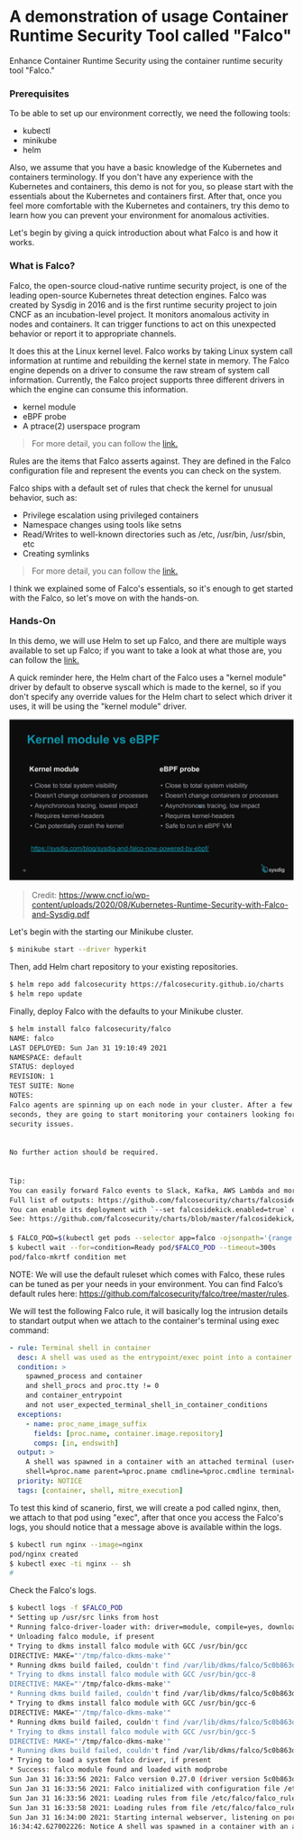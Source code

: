# A demonstration of usage Container Runtime Security Tool called "Falco"
Enhance Container Runtime Security using the container runtime security tool "Falco."

### Prerequisites
To be able to set up our environment correctly, we need the following tools:
* kubectl
* minikube
* helm

Also, we assume that you have a basic knowledge of the Kubernetes and containers terminology. If you don't have any experience with the Kubernetes and containers, this demo is not for you, so please start with the essentials about the Kubernetes and containers first. After that, once you feel more comfortable with the Kubernetes and containers, try this demo to learn how you can prevent your environment for anomalous activities.

Let's begin by giving a quick introduction about what Falco is and how it works.

### What is Falco?
Falco, the open-source cloud-native runtime security project, is one of the leading open-source Kubernetes threat detection engines. Falco was created by Sysdig in 2016 and is the first runtime security project to join CNCF as an incubation-level project. It monitors anomalous activity in nodes and containers. It can trigger functions to act on this unexpected behavior or report it to appropriate channels.

It does this at the Linux kernel level. Falco works by taking Linux system call information at runtime and rebuilding the kernel state in memory. The Falco engine depends on a driver to consume the raw stream of system call information. Currently, the Falco project supports three different drivers in which the engine can consume this information.

* kernel module
* eBPF probe
* A ptrace(2) userspace program

> For more detail, you can follow the [link.](https://falco.org/blog/choosing-a-driver/)

Rules are the items that Falco asserts against. They are defined in the Falco configuration file and represent the events you can check on the system.

Falco ships with a default set of rules that check the kernel for unusual behavior, such as:

* Privilege escalation using privileged containers
* Namespace changes using tools like setns
* Read/Writes to well-known directories such as /etc, /usr/bin, /usr/sbin, etc
* Creating symlinks

> For more detail, you can follow the [link.](https://falco.org/docs/)

I think we explained some of Falco's essentials, so it's enough to get started with the Falco, so let's move on with the hands-on.

### Hands-On
In this demo, we will use Helm to set up Falco, and there are multiple ways available to set up Falco; if you want to take a look at what those are, you can follow the [link.](https://falco.org/docs/getting-started/installation/)

A quick reminder here, the Helm chart of the Falco uses a "kernel module" driver by default to observe syscall which is made to the kernel, so if you don't specify any override values for the Helm chart to select which driver it uses, it will be using the "kernel module" driver.

![ebpfvskernelmobule](./kernel_module_vs_eBPF_probe.png)
> Credit: https://www.cncf.io/wp-content/uploads/2020/08/Kubernetes-Runtime-Security-with-Falco-and-Sysdig.pdf

Let's begin with the starting our Minikube cluster.
```bash
$ minikube start --driver hyperkit
```

Then, add Helm chart repository to your existing repositories.
```bash
$ helm repo add falcosecurity https://falcosecurity.github.io/charts
$ helm repo update
```

Finally, deploy Falco with the defaults to your Minikube cluster.
```bash
$ helm install falco falcosecurity/falco
NAME: falco
LAST DEPLOYED: Sun Jan 31 19:10:49 2021
NAMESPACE: default
STATUS: deployed
REVISION: 1
TEST SUITE: None
NOTES:
Falco agents are spinning up on each node in your cluster. After a few
seconds, they are going to start monitoring your containers looking for
security issues.


No further action should be required.


Tip:
You can easily forward Falco events to Slack, Kafka, AWS Lambda and more with falcosidekick.
Full list of outputs: https://github.com/falcosecurity/charts/falcosidekick.
You can enable its deployment with `--set falcosidekick.enabled=true` or in your values.yaml.
See: https://github.com/falcosecurity/charts/blob/master/falcosidekick/values.yaml for configuration values.

$ FALCO_POD=$(kubectl get pods --selector app=falco -ojsonpath='{range .items[*]}{.metadata.name}{"\n"}')
$ kubectl wait --for=condition=Ready pod/$FALCO_POD --timeout=300s
pod/falco-mkrtf condition met
```

NOTE: We will use the default ruleset which comes with Falco, these rules can be tuned as per your needs in your environment. You can find Falco’s default rules here: https://github.com/falcosecurity/falco/tree/master/rules.

We will test the following Falco rule, it will basically log the intrusion details to standart output when we attach to the container's terminal using exec command:

```yaml
- rule: Terminal shell in container
  desc: A shell was used as the entrypoint/exec point into a container with an attached terminal.
  condition: >
    spawned_process and container
    and shell_procs and proc.tty != 0
    and container_entrypoint
    and not user_expected_terminal_shell_in_container_conditions
  exceptions:
    - name: proc_name_image_suffix
      fields: [proc.name, container.image.repository]
      comps: [in, endswith]
  output: >
    A shell was spawned in a container with an attached terminal (user=%user.name user_loginuid=%user.loginuid %container.info
    shell=%proc.name parent=%proc.pname cmdline=%proc.cmdline terminal=%proc.tty container_id=%container.id image=%container.image.repository)
  priority: NOTICE
  tags: [container, shell, mitre_execution]
```

To test this kind of scanerio, first, we will create a pod called nginx, then, we attach to that pod using "exec", after that once you access the Falco's logs, you should notice that a message above is available within the logs.
```bash
$ kubectl run nginx --image=nginx
pod/nginx created
$ kubectl exec -ti nginx -- sh
#
```

Check the Falco's logs.
```bash
$ kubectl logs -f $FALCO_POD
* Setting up /usr/src links from host
* Running falco-driver-loader with: driver=module, compile=yes, download=yes
* Unloading falco module, if present
* Trying to dkms install falco module with GCC /usr/bin/gcc
DIRECTIVE: MAKE="'/tmp/falco-dkms-make'"
* Running dkms build failed, couldn't find /var/lib/dkms/falco/5c0b863ddade7a45568c0ac97d037422c9efb750/build/make.log (with GCC /usr/bin/gcc)
* Trying to dkms install falco module with GCC /usr/bin/gcc-8
DIRECTIVE: MAKE="'/tmp/falco-dkms-make'"
* Running dkms build failed, couldn't find /var/lib/dkms/falco/5c0b863ddade7a45568c0ac97d037422c9efb750/build/make.log (with GCC /usr/bin/gcc-8)
* Trying to dkms install falco module with GCC /usr/bin/gcc-6
DIRECTIVE: MAKE="'/tmp/falco-dkms-make'"
* Running dkms build failed, couldn't find /var/lib/dkms/falco/5c0b863ddade7a45568c0ac97d037422c9efb750/build/make.log (with GCC /usr/bin/gcc-6)
* Trying to dkms install falco module with GCC /usr/bin/gcc-5
DIRECTIVE: MAKE="'/tmp/falco-dkms-make'"
* Running dkms build failed, couldn't find /var/lib/dkms/falco/5c0b863ddade7a45568c0ac97d037422c9efb750/build/make.log (with GCC /usr/bin/gcc-5)
* Trying to load a system falco driver, if present
* Success: falco module found and loaded with modprobe
Sun Jan 31 16:33:56 2021: Falco version 0.27.0 (driver version 5c0b863ddade7a45568c0ac97d037422c9efb750)
Sun Jan 31 16:33:56 2021: Falco initialized with configuration file /etc/falco/falco.yaml
Sun Jan 31 16:33:56 2021: Loading rules from file /etc/falco/falco_rules.yaml:
Sun Jan 31 16:33:58 2021: Loading rules from file /etc/falco/falco_rules.local.yaml:
Sun Jan 31 16:34:00 2021: Starting internal webserver, listening on port 8765
16:34:42.627002226: Notice A shell was spawned in a container with an attached terminal (user=root user_loginuid=-1 k8s.ns=default k8s.pod=nginx container=a10b72e3e790 shell=sh parent=runc cmdline=sh terminal=34816 container_id=a10b72e3e790 image=nginx) k8s.ns=default k8s.pod=nginx container=a10b72e3e790 --> important here !!
```
